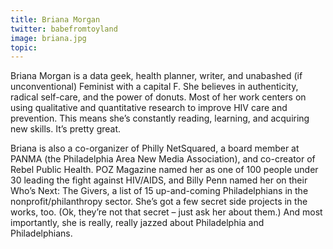 ```yaml
---
title: Briana Morgan
twitter: babefromtoyland
image: briana.jpg
topic:
---
```


Briana Morgan is a data geek, health planner, writer, and unabashed (if unconventional) Feminist with a capital F. She believes in authenticity, radical self-care, and the power of donuts. Most of her work centers on using qualitative and quantitative research to improve HIV care and prevention. This means she’s constantly reading, learning, and acquiring new skills. It’s pretty great.

Briana is also a co-organizer of Philly NetSquared, a board member at PANMA (the Philadelphia Area New Media Association), and co-creator of Rebel Public Health. POZ Magazine named her as one of 100 people under 30 leading the fight against HIV/AIDS, and Billy Penn named her on their Who’s Next: The Givers, a list of 15 up-and-coming Philadelphians in the nonprofit/philanthropy sector. She’s got a few secret side projects in the works, too. (Ok, they’re not that secret – just ask her about them.) And most importantly, she is really, really jazzed about Philadelphia and Philadelphians.